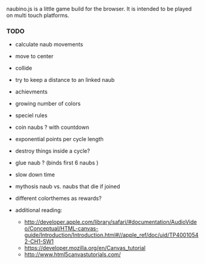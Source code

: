 naubino.js is a little game build for the browser. It is intended to be played on multi touch platforms.


### TODO

* calculate naub movements
 * move to center
 * collide
 * try to keep a distance to an linked naub
 * achievments
 * growing number of colors
 * speciel rules
  * coin naubs ? with countdown
  * exponential points per cycle length
  * destroy things inside a cycle?
  * glue naub ? (binds first 6 naubs )
  * slow down time
  * mythosis naub vs. naubs that die if joined
  * different colorthemes as rewards?

* additional reading:
  * http://developer.apple.com/library/safari/#documentation/AudioVideo/Conceptual/HTML-canvas-guide/Introduction/Introduction.html#//apple_ref/doc/uid/TP40010542-CH1-SW1
  * https://developer.mozilla.org/en/Canvas_tutorial
  * http://www.html5canvastutorials.com/
